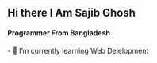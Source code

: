 ## Hi there I Am Sajib Ghosh 

<h4>Programmer From Bangladesh</h4>
- 🌱 I’m currently learning Web Delelopment </br>


